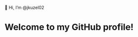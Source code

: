 👋 Hi, I’m @jkuzel02
# Welcome to my GitHub profile!
<!--- 
- Ansible, Computer networking, Docker, Kubernetes, Linux, Python 
--->

<!---
jkuzel02/jkuzel02 is a ✨ special ✨ repository because its `README.md` (this file) appears on your GitHub profile.
You can click the Preview link to take a look at your changes.
--->
